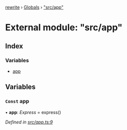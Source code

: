 [rewrite](../README.md) › [Globals](../globals.md) › ["src/app"](_src_app_.md)

# External module: "src/app"

## Index

### Variables

* [app](_src_app_.md#const-app)

## Variables

### `Const` app

• **app**: *Express* = express()

*Defined in [src/app.ts:9](https://github.com/Morganb816/JWT-Authentication/blob/e3bc080/src/app.ts#L9)*
